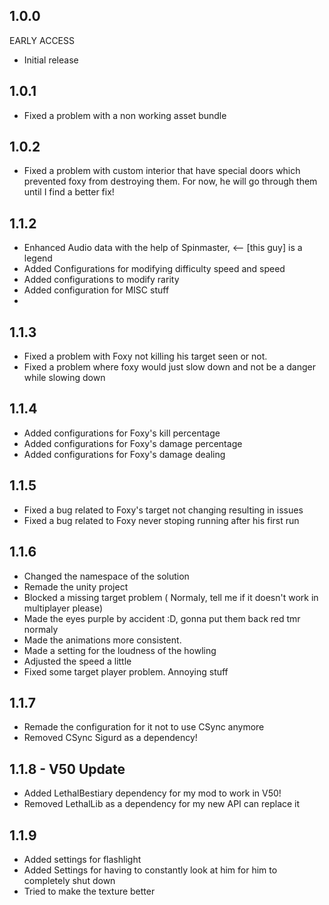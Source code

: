 ## 1.0.0
EARLY ACCESS
- Initial release
## 1.0.1
- Fixed a problem with a non working asset bundle

## 1.0.2
- Fixed a problem with custom interior that have special doors which prevented foxy from destroying them. For now, he will go through them until I find a better fix!

## 1.1.2
- Enhanced Audio data with the help of Spinmaster, <-- [this guy] is a legend 
- Added Configurations for modifying difficulty speed and speed
- Added configurations to modify rarity
- Added configuration for MISC stuff
- 
## 1.1.3
- Fixed a problem with Foxy not killing his target seen or not.
- Fixed a problem where foxy would just slow down and not be a danger while slowing down

## 1.1.4
- Added configurations for Foxy's kill percentage
- Added configurations for Foxy's damage percentage
- Added configurations for Foxy's damage dealing

## 1.1.5
- Fixed a bug related to Foxy's target not changing resulting in issues
- Fixed a bug related to Foxy never stoping running after his first run
## 1.1.6
- Changed the namespace of the solution
- Remade the unity project
- Blocked a missing target problem ( Normaly, tell me if it doesn't work in multiplayer please)
- Made the eyes purple by accident :D, gonna put them back red tmr normaly
- Made the animations more consistent.
- Made a setting for the loudness of the howling
- Adjusted the speed a little
- Fixed some target player problem. Annoying stuff

## 1.1.7
- Remade the configuration for it not to use CSync anymore
- Removed CSync Sigurd as a dependency!

## 1.1.8 - V50 Update
- Added LethalBestiary dependency for my mod to work in V50!
- Removed LethalLib as a dependency for my new API can replace it

## 1.1.9
- Added settings for flashlight
- Added Settings for having to constantly look at him for him to completely shut down
- Tried to make the texture better

